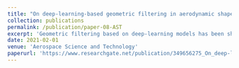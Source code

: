 ```yaml
---
title: "On deep-learning-based geometric filtering in aerodynamic shape optimization"
collection: publications
permalink: /publication/paper-08-AST
excerpt: 'Geometric filtering based on deep-learning models has been shown to be effective to shrink the design space and improve the efficiency of aerodynamic shape optimization. However, since the deep-learning models are trained by existing airfoils, it is criticized that geometric filtering would prevent optimization from finding innovative aerodynamic shapes. This work is conducted to address the concern. By performing 216 airfoil design optimization and several wing design optimization of a conventional wing-body-tail configuration and a blended-wing-body configuration, we find that using the geometric filtering with a lower bound of ∼0.7 does not exclude innovative aerodynamic shapes that maximize cruise efficiency. The results strengthen the confidence of applying deep-learning-based geometric filtering in aerodynamic shape optimization. Then, two applications of geometric filtering in aerodynamic shape optimization are showcased: the geometric validity constraint and global modal shape derivation. The former is shown to enable aerodynamic shape optimization in a large design space, and the latter provides an efficient parameterization approach to aerodynamic modeling of three-dimensional aircraft configurations.'
date: 2021-02-01
venue: 'Aerospace Science and Technology'
paperurl: 'https://www.researchgate.net/publication/349656275_On_deep-learning-based_geometric_filtering_in_aerodynamic_shape_optimization'
---
```


